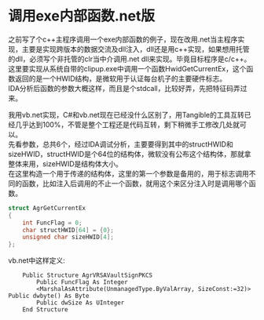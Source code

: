 # 调用exe内部函数.net版

之前写了个c++主程序调用一个exe内部函数的例子，现在改用.net当主程序实现，主要是实现跨版本的数据交流及dll注入，dll还是用c++实现，如果想用托管的dll，必须写个非托管的clr当中介调用.net dll来实现。毕竟目标程序是c/c++。  
这里要实现从系统自带的clipup.exe中调用一个函数HwidGetCurrentEx，这个函数返回的是一个HWID结构，是微软用于认证每台机子的主要硬件标志。   
IDA分析后函数的参数大概这样，而且是个stdcall，比较好弄，先把特征码弄过来。  

我用vb.net实现，C#和vb.net现在已经没什么区别了，用Tangible的工具互转已经几乎达到100%，不管是整个工程还是代码互转，剩下稍微手工修改几处就可以。  
先看参数，总共6个，经过IDA调试分析，主要要得到其中的structHWID和sizeHWID，structHWID是个64位的结构体，微软没有公布这个结构体，那就拿整体来用，sizeHWID是结构体大小。  
在这里构造一个用于传递的结构体，这里的第一个参数是备用的，用于标志调用不同的函数，比如注入后调用的不止一个函数，就用这个来区分注入时是调用哪个函数。  
```c
struct AgrGetCurrentEx
{
    int FuncFlag = 0;
    char structHWID[64] = {0};
    unsigned char sizeHWID[4];
};
```
vb.net中这样定义:
```vb.net
    Public Structure AgrVRSAVaultSignPKCS
        Public FuncFlag As Integer
        <MarshalAsAttribute(UnmanagedType.ByValArray, SizeConst:=32)> Public dwbyte() As Byte
        Public dwSize As UInteger
    End Structure
```


